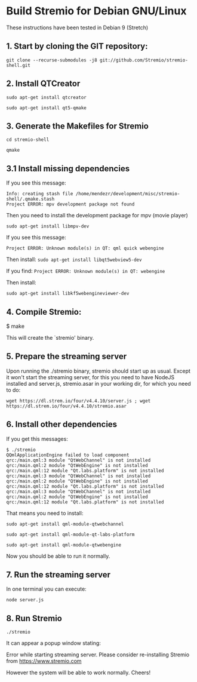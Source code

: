 # Build Stremio for Debian GNU/Linux

These instructions have been tested in Debian 9 (Stretch)

## 1. Start by cloning the GIT repository:

``git clone --recurse-submodules -j8 git://github.com/Stremio/stremio-shell.git``

## 2. Install QTCreator

``sudo apt-get install qtcreator``

``sudo apt-get install qt5-qmake``

## 3. Generate the Makefiles for Stremio

``cd stremio-shell``

``qmake``

## 3.1 Install missing dependencies

If you see this message:

```
Info: creating stash file /home/mendezr/development/misc/stremio-shell/.qmake.stash
Project ERROR: mpv development package not found
```

Then you need to install the development package for mpv (movie player)

``sudo apt-get install libmpv-dev``

If you see this message:

```
Project ERROR: Unknown module(s) in QT: qml quick webengine
```

Then install:
``sudo apt-get install libqt5webview5-dev``

If you find:
```Project ERROR: Unknown module(s) in QT: webengine```

Then install:

``sudo apt-get install libkf5webengineviewer-dev``

## 4. Compile Stremio:

$ make

This will create the `stremio' binary.


## 5. Prepare the streaming server

Upon running the ./stremio binary, stremio should start up as usual. Except it won't start the streaming server, for this you need to have NodeJS installed and server.js, stremio.asar in your working dir, for which you need to do:

``wget https://dl.strem.io/four/v4.4.10/server.js ; wget https://dl.strem.io/four/v4.4.10/stremio.asar``


## 6. Install other dependencies

If you get this messages:

```
$ ./stremio
QQmlApplicationEngine failed to load component
qrc:/main.qml:3 module "QtWebChannel" is not installed
qrc:/main.qml:2 module "QtWebEngine" is not installed
qrc:/main.qml:12 module "Qt.labs.platform" is not installed
qrc:/main.qml:3 module "QtWebChannel" is not installed
qrc:/main.qml:2 module "QtWebEngine" is not installed
qrc:/main.qml:12 module "Qt.labs.platform" is not installed
qrc:/main.qml:3 module "QtWebChannel" is not installed
qrc:/main.qml:2 module "QtWebEngine" is not installed
qrc:/main.qml:12 module "Qt.labs.platform" is not installed
```

That means you need to install:

``sudo apt-get install qml-module-qtwebchannel``

``sudo apt-get install qml-module-qt-labs-platform``

``sudo apt-get install qml-module-qtwebengine``

Now you should be able to run it normally.

## 7. Run the streaming server

In one terminal you can execute:

``node server.js``

## 8. Run Stremio

``./stremio``

It can appear a popup window stating:

Error while starting streaming server. Please consider re-installing Stremio from https://www.stremio.com


However the system will be able to work normally. Cheers!
